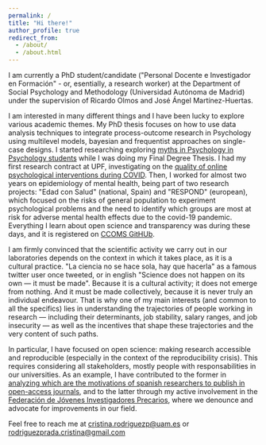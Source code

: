 ```yaml
---
permalink: /
title: "Hi there!"
author_profile: true
redirect_from: 
  - /about/
  - /about.html
---
```


I am currently a PhD student/candidate ("Personal Docente e Investigador en 
Formación" - or, esentially, a research worker) at the Department of Social 
Psychology and Methodology (Universidad Autónoma de Madrid) under the supervision
of Ricardo Olmos and José Ángel Martínez-Huertas. 

I am interested in many different things and I have been lucky to explore various
academic themes. My PhD thesis focuses on how to use data analysis techniques to 
integrate process-outcome research in Psychology using multilevel models, bayesian
and frequentist approaches on single-case designs. I started researching exploring
[myths in Psychology in Psychology students](https://peerj.com/articles/13811/#aff-1)
while I was doing my Final Degree Thesis. I had my first research contract at UPF,
investigating on the [quality of online psychological interventions during COVID](https://online.ucpress.edu/collabra/article/9/1/90197/198723). Then, I worked for almost two years on epidemiology of mental health, being part of
two research projects: "Edad con Salud" (national, Spain) and "RESPOND" (european),
which focused on the risks of general population to experiment psychological problems
and the need to identify which groups are most at risk for adverse mental health 
effects due to the covid-19 pandemic. Everything I learn about open science and
transparency was during these days, and it is registered on [CCOMS GitHUb](https://github.com/CCOMS-UAM).

I am firmly convinced that the scientific activity we carry out in our laboratories
depends on the context in which it takes place, as it is a cultural practice.
"La ciencia no se hace sola, hay que hacerla" as a famous twitter user once tweeted,
or in english "Science does not happen on its own — it must be made". Because 
it is a cultural activity; it does not emerge from nothing. And it must be made 
collectively, because it is never truly an individual endeavour. 
That is why one of my main interests (and common to all the specifics) lies 
in understanding the trajectories of people working in research — including
their determinants, job stability, salary ranges, and job insecurity — as well 
as the incentives that shape these trajectories and the very content of such paths.

In particular, I have focused on open science: making research accessible and 
reproducible (especially in the context of the reproducibility crisis). This 
requires considering all stakeholders, mostly people with responsabilities in 
our universities. As an example, I have contributed to the former in 
[analyzing which are the motivations of spanish researchers to publish in open-access journals](https://redc.revistas.csic.es/index.php/redc/article/view/1555), 
and to the latter through my active involvement in the 
[Federación de Jóvenes Investigadores Precarios](https://fji.precarios.org), 
where we denounce and advocate for improvements in our field.

Feel free to reach me at [cristina.rodriguezp@uam.es](mailto:cristina.rodriguezp@uam.es) 
or [rodriguezprada.cristina@gmail.com](mailto:rodriguezprada.cristina@gmail.com )

